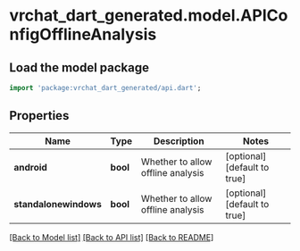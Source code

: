 # vrchat_dart_generated.model.APIConfigOfflineAnalysis

## Load the model package
```dart
import 'package:vrchat_dart_generated/api.dart';
```

## Properties
Name | Type | Description | Notes
------------ | ------------- | ------------- | -------------
**android** | **bool** | Whether to allow offline analysis | [optional] [default to true]
**standalonewindows** | **bool** | Whether to allow offline analysis | [optional] [default to true]

[[Back to Model list]](../README.md#documentation-for-models) [[Back to API list]](../README.md#documentation-for-api-endpoints) [[Back to README]](../README.md)


